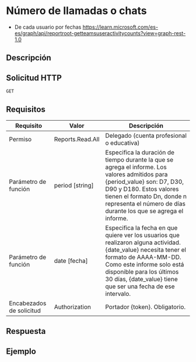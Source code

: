 # Número de llamadas o chats

+ De cada usuario por fechas
	https://learn.microsoft.com/es-es/graph/api/reportroot-getteamsuseractivitycounts?view=graph-rest-1.0

## Descripción
## Solicitud HTTP
```
GET
```
## Requisitos

| Requisito  | Valor | Descripción |
| -----------| ----- | ----------- |
| Permiso |  Reports.Read.All | Delegado (cuenta profesional o educativa) |
| Parámetro de función  | period [string]   |  Especifica la duración de tiempo durante la que se agrega el informe. Los valores admitidos para {period_value} son: D7, D30, D90 y D180. Estos valores tienen el formato Dn, donde n representa el número de días durante los que se agrega el informe.   |
| Parámetro de función | date [fecha] | Especifica la fecha en que quiere ver los usuarios que realizaron alguna actividad. {date_value} necesita tener el formato de AAAA-MM-DD. Como este informe solo está disponible para los últimos 30 días, {date_value} tiene que ser una fecha de ese intervalo. |
| Encabezados de solicitud | Authorization | Portador {token}. Obligatorio. | 
## Respuesta
## Ejemplo
